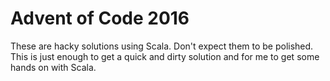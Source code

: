 # Advent of Code 2016

These are hacky solutions using Scala.  Don't expect them to be polished.  This is just enough to get a quick and dirty solution and for me to get some hands on with Scala.
